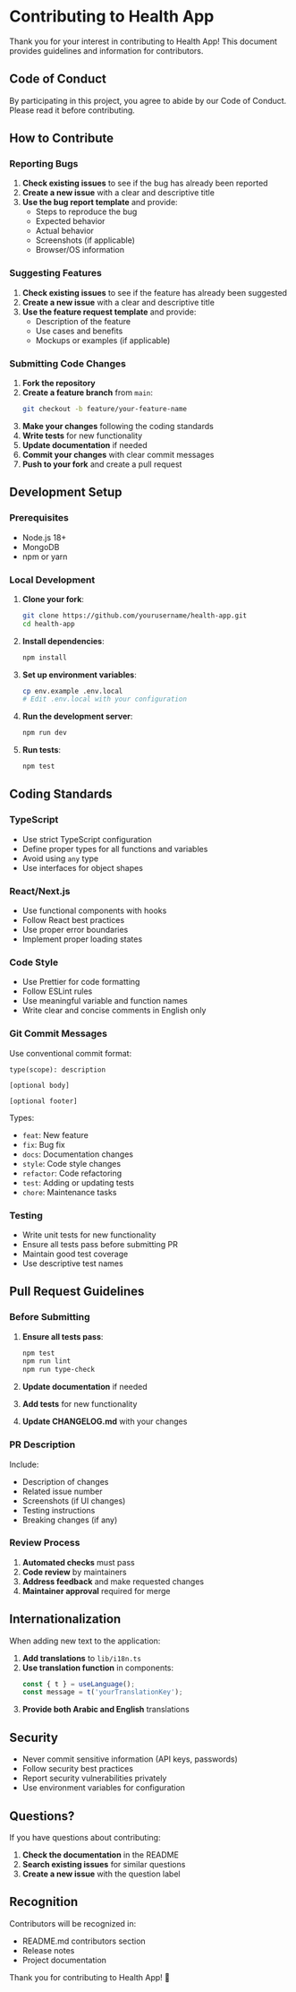 # Contributing to Health App

Thank you for your interest in contributing to Health App! This document provides guidelines and information for contributors.

## Code of Conduct

By participating in this project, you agree to abide by our Code of Conduct. Please read it before contributing.

## How to Contribute

### Reporting Bugs

1. **Check existing issues** to see if the bug has already been reported
2. **Create a new issue** with a clear and descriptive title
3. **Use the bug report template** and provide:
   - Steps to reproduce the bug
   - Expected behavior
   - Actual behavior
   - Screenshots (if applicable)
   - Browser/OS information

### Suggesting Features

1. **Check existing issues** to see if the feature has already been suggested
2. **Create a new issue** with a clear and descriptive title
3. **Use the feature request template** and provide:
   - Description of the feature
   - Use cases and benefits
   - Mockups or examples (if applicable)

### Submitting Code Changes

1. **Fork the repository**
2. **Create a feature branch** from `main`:
   ```bash
   git checkout -b feature/your-feature-name
   ```
3. **Make your changes** following the coding standards
4. **Write tests** for new functionality
5. **Update documentation** if needed
6. **Commit your changes** with clear commit messages
7. **Push to your fork** and create a pull request

## Development Setup

### Prerequisites

- Node.js 18+
- MongoDB
- npm or yarn

### Local Development

1. **Clone your fork**:
   ```bash
   git clone https://github.com/yourusername/health-app.git
   cd health-app
   ```

2. **Install dependencies**:
   ```bash
   npm install
   ```

3. **Set up environment variables**:
   ```bash
   cp env.example .env.local
   # Edit .env.local with your configuration
   ```

4. **Run the development server**:
   ```bash
   npm run dev
   ```

5. **Run tests**:
   ```bash
   npm test
   ```

## Coding Standards

### TypeScript

- Use strict TypeScript configuration
- Define proper types for all functions and variables
- Avoid using `any` type
- Use interfaces for object shapes

### React/Next.js

- Use functional components with hooks
- Follow React best practices
- Use proper error boundaries
- Implement proper loading states

### Code Style

- Use Prettier for code formatting
- Follow ESLint rules
- Use meaningful variable and function names
- Write clear and concise comments in English only

### Git Commit Messages

Use conventional commit format:

```
type(scope): description

[optional body]

[optional footer]
```

Types:
- `feat`: New feature
- `fix`: Bug fix
- `docs`: Documentation changes
- `style`: Code style changes
- `refactor`: Code refactoring
- `test`: Adding or updating tests
- `chore`: Maintenance tasks

### Testing

- Write unit tests for new functionality
- Ensure all tests pass before submitting PR
- Maintain good test coverage
- Use descriptive test names

## Pull Request Guidelines

### Before Submitting

1. **Ensure all tests pass**:
   ```bash
   npm test
   npm run lint
   npm run type-check
   ```

2. **Update documentation** if needed
3. **Add tests** for new functionality
4. **Update CHANGELOG.md** with your changes

### PR Description

Include:
- Description of changes
- Related issue number
- Screenshots (if UI changes)
- Testing instructions
- Breaking changes (if any)

### Review Process

1. **Automated checks** must pass
2. **Code review** by maintainers
3. **Address feedback** and make requested changes
4. **Maintainer approval** required for merge

## Internationalization

When adding new text to the application:

1. **Add translations** to `lib/i18n.ts`
2. **Use translation function** in components:
   ```typescript
   const { t } = useLanguage();
   const message = t('yourTranslationKey');
   ```
3. **Provide both Arabic and English** translations

## Security

- Never commit sensitive information (API keys, passwords)
- Follow security best practices
- Report security vulnerabilities privately
- Use environment variables for configuration

## Questions?

If you have questions about contributing:

1. **Check the documentation** in the README
2. **Search existing issues** for similar questions
3. **Create a new issue** with the question label

## Recognition

Contributors will be recognized in:
- README.md contributors section
- Release notes
- Project documentation

Thank you for contributing to Health App! 🎉 